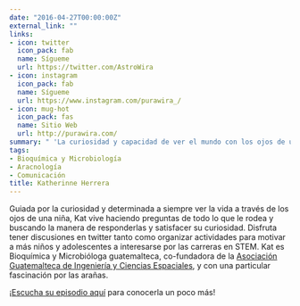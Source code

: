```yaml
---
date: "2016-04-27T00:00:00Z"
external_link: ""
links:
- icon: twitter
  icon_pack: fab
  name: Sígueme
  url: https://twitter.com/AstroWira
- icon: instagram
  icon_pack: fab
  name: Sígueme
  url: https://www.instagram.com/purawira_/
- icon: mug-hot
  icon_pack: fas
  name: Sitio Web
  url: http://purawira.com/
summary: " 'La curiosidad y capacidad de ver el mundo con los ojos de una niña puede ayudarte a llegar lejos' "
tags:
- Bioquímica y Microbiología
- Aracnología
- Comunicación
title: Katherinne Herrera
---
```


Guiada por la curiosidad y determinada a siempre ver la vida a través de los ojos de una niña, Kat vive haciendo preguntas de todo lo que le rodea y buscando la manera de responderlas y satisfacer su curiosidad. Disfruta tener discusiones en twitter tanto como organizar actividades para motivar a más niños y adolescentes a interesarse por las carreras en STEM. Kat es Bioquímica y Microbióloga guatemalteca, co-fundadora de la [Asociación Guatemalteca de Ingeniería y Ciencias Espaciales](https://www.facebook.com/ExploracionEspacialGt), y con una particular fascinación por las arañas.


¡[Escucha su episodio aquí](https://epistemas.netlify.app/post/e2katherrera/) para conocerla un poco más! 